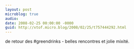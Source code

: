 ```yaml
---
layout: post
microblog: true
audio: 
date: 2008-02-25 00:00:00 -0000
guid: http://xtof.micro.blog/2008/02/25/t757444292.html
---
```

de retour des #greendrinks - belles rencontres et jolie mixité.
